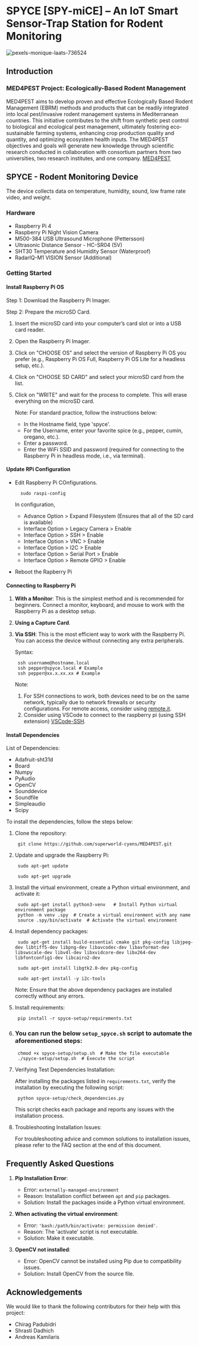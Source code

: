 # SPYCE [SPY-miCE] – An IoT Smart Sensor-Trap Station for Rodent Monitoring
![pexels-monique-laats-736524](https://github.com/superworld-cyens/MED4PEST/assets/37176779/b5764d20-93d1-4968-a0bd-91e48951ee55)

## Introduction

### MED4PEST Project: Ecologically-Based Rodent Management
MED4PEST aims to develop proven and effective Ecologically Based Rodent Management (EBRM) methods and products that can be readily integrated into local pest/invasive rodent management systems in Mediterranean countries. This initiative contributes to the shift from synthetic pest control to biological and ecological pest management, ultimately fostering eco-sustainable farming systems, enhancing crop production quality and quantity, and optimizing ecosystem health inputs. The MED4PEST objectives and goals will generate new knowledge through scientific research conducted in collaboration with consortium partners from two universities, two research institutes, and one company. [MED4PEST](https://med4pest.org/)

## SPYCE - Rodent Monitoring Device
The device collects data on temperature, humidity, sound, low frame rate video, and weight.

### Hardware
* Raspberry Pi 4
* Raspberry Pi Night Vision Camera
* M500-384 USB Ultrasound Microphone (Pettersson)
* Ultrasonic Distance Sensor - HC-SR04 (5V)
* SHT30 Temperature and Humidity Sensor (Waterproof)
* RadarIQ-M1 VISION Sensor (Additional)

### Getting Started

#### Install Raspberry Pi OS
Step 1: Download the Raspberry Pi Imager.

Step 2: Prepare the microSD Card.
1. Insert the microSD card into your computer’s card slot or into a USB card reader.
2. Open the Raspberry Pi Imager.
3. Click on "CHOOSE OS" and select the version of Raspberry Pi OS you prefer (e.g., Raspberry Pi OS Full, Raspberry Pi OS Lite for a headless setup, etc.).
4. Click on "CHOOSE SD CARD" and select your microSD card from the list.
5. Click on "WRITE" and wait for the process to complete. This will erase everything on the microSD card.

    Note: For standard practice, follow the instructions below:
    * In the Hostname field, type 'spyce'.
    * For the Username, enter your favorite spice (e.g., pepper, cumin, oregano, etc.).
    * Enter a password.
    * Enter the WiFi SSID and password (required for connecting to the Raspberry Pi in headless mode, i.e., via terminal).

#### Update RPi Configuration

- Edit Raspberry Pi COnfigurations.

        sudo raspi-config
  
  In configuration, 
    
    - Advance Option > Expand Filesystem (Ensures that all of the SD card is available)
    - Interface Option > Legacy Camera > Enable
    - Interface Option > SSH > Enable
    - Interface Option > VNC > Enable
    - Interface Option > I2C > Enable
    - Interface Option > Serial Port > Enable
    - Interface Option > Remote GPIO > Enable

- Reboot the Rapberry Pi


#### Connecting to Raspberry Pi
1. **With a Monitor**: This is the simplest method and is recommended for beginners. Connect a monitor, keyboard, and mouse to work with the Raspberry Pi as a desktop setup.
2. **Using a Capture Card**.
3. **Via SSH**: This is the most efficient way to work with the Raspberry Pi. You can access the device without connecting any extra peripherals.

    Syntax:

        ssh username@hostname.local
        ssh pepper@spyce.local # Example
        ssh pepper@xx.x.xx.xx # Example
    
    Note: 
    1. For SSH connections to work, both devices need to be on the same network, typically due to network firewalls or security configurations. For remote access, consider using [remote.it](https://www.remote.it/getting-started/raspberry-pi).
    2. Consider using VSCode to connect to the raspberry pi (using SSH extension) [VSCode-SSH](https://code.visualstudio.com/docs/remote/ssh).


#### Install Dependencies
List of Dependencies:
- Adafruit-sht31d
- Board
- Numpy
- PyAudio
- OpenCV
- Sounddevice
- Soundfile
- Simpleaudio
- Scipy

To install the dependencies, follow the steps below:


1. Clone the repository:

        git clone https://github.com/superworld-cyens/MED4PEST.git

2. Update and upgrade the Raspberry Pi:

        sudo apt-get update

        sudo apt-get upgrade

3. Install the virtual environment, create a Python virtual environment, and activate it:

        sudo apt-get install python3-venv   # Install Python virtual environment package
        python -m venv .spy  # Create a virtual environment with any name
        source .spy/bin/activate  # Activate the virtual environment

4. Install dependency packages:

        sudo apt-get install build-essential cmake git pkg-config libjpeg-dev libtiff5-dev libpng-dev libavcodec-dev libavformat-dev libswscale-dev libv4l-dev libxvidcore-dev libx264-dev libfontconfig1-dev libcairo2-dev

        sudo apt-get install libgtk2.0-dev pkg-config
        
        sudo apt-get install -y i2c-tools

    Note: Ensure that the above dependency packages are installed correctly without any errors.

5. Install requirements:

        pip install -r spyce-setup/requirements.txt

6. ### You can run the below `setup_spyce.sh` script to automate the aforementioned steps:

        chmod +x spyce-setup/setup.sh  # Make the file executable
        ./spyce-setup/setup.sh  # Execute the script

7. Verifying Test Dependencies Installation:

    After installing the packages listed in `requirements.txt`, verify the installation by executing the following script:

        python spyce-setup/check_dependencies.py

    This script checks each package and reports any issues with the installation process.

8. Troubleshooting Installation Issues:

    For troubleshooting advice and common solutions to installation issues, please refer to the FAQ section at the end of this document.

## Frequently Asked Questions

1. **Pip Installation Error**:
    - Error: `externally-managed-environment`
    - Reason: Installation conflict between `apt` and `pip` packages.
    - Solution: Install the packages inside a Python virtual environment.

2. **When activating the virtual environment**:
    - Error: `'bash:/path/bin/activate: permission denied'`.
    - Reason: The 'activate' script is not executable.
    - Solution: Make it executable.

3. **OpenCV not installed**:
    - Error: OpenCV cannot be installed using Pip due to compatibility issues.
    - Solution: Install OpenCV from the source file.

## Acknowledgements

We would like to thank the following contributors for their help with this project:

- Chirag Padubidri
- Shrasti Dadhich
- Andreas Kamilaris
